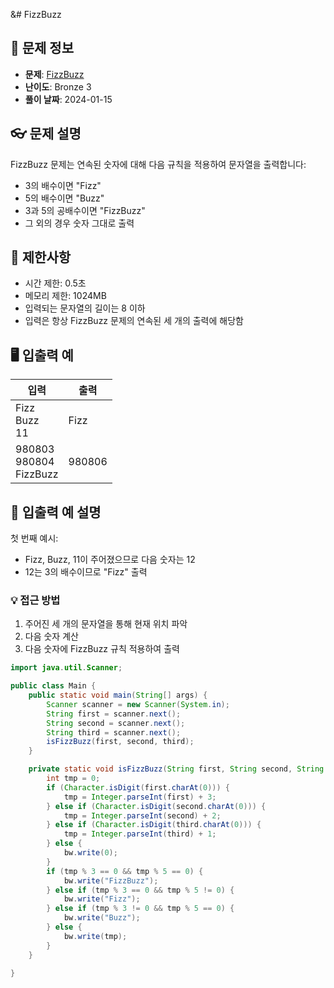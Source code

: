 &# FizzBuzz

## 📌 문제 정보
- **문제**: [FizzBuzz](https://www.acmicpc.net/problem/28702)
- **난이도**: Bronze 3
- **풀이 날짜**: 2024-01-15

## 👓 문제 설명
FizzBuzz 문제는 연속된 숫자에 대해 다음 규칙을 적용하여 문자열을 출력합니다:
- 3의 배수이면 "Fizz"
- 5의 배수이면 "Buzz"
- 3과 5의 공배수이면 "FizzBuzz"
- 그 외의 경우 숫자 그대로 출력

## 🚫 제한사항
- 시간 제한: 0.5초
- 메모리 제한: 1024MB
- 입력되는 문자열의 길이는 8 이하
- 입력은 항상 FizzBuzz 문제의 연속된 세 개의 출력에 해당함

## 🖥️ 입출력 예
| 입력 | 출력 |
|------|------|
| Fizz<br>Buzz<br>11 | Fizz |
| 980803<br>980804<br>FizzBuzz | 980806 |

## 📝 입출력 예 설명
첫 번째 예시:
- Fizz, Buzz, 11이 주어졌으므로 다음 숫자는 12
- 12는 3의 배수이므로 "Fizz" 출력

### 💡 접근 방법
1. 주어진 세 개의 문자열을 통해 현재 위치 파악
2. 다음 숫자 계산
3. 다음 숫자에 FizzBuzz 규칙 적용하여 출력

```java
import java.util.Scanner;

public class Main {
	public static void main(String[] args) {
		Scanner scanner = new Scanner(System.in);
		String first = scanner.next();
		String second = scanner.next();
		String third = scanner.next();
		isFizzBuzz(first, second, third);
	}

	private static void isFizzBuzz(String first, String second, String third) {
		int tmp = 0;
		if (Character.isDigit(first.charAt(0))) {
			tmp = Integer.parseInt(first) + 3;
		} else if (Character.isDigit(second.charAt(0))) {
			tmp = Integer.parseInt(second) + 2;
		} else if (Character.isDigit(third.charAt(0))) {
			tmp = Integer.parseInt(third) + 1;
		} else {
			bw.write(0);
		}
		if (tmp % 3 == 0 && tmp % 5 == 0) {
			bw.write("FizzBuzz");
		} else if (tmp % 3 == 0 && tmp % 5 != 0) {
			bw.write("Fizz");
		} else if (tmp % 3 != 0 && tmp % 5 == 0) {
			bw.write("Buzz");
		} else {
			bw.write(tmp);
		}
	}

}
```